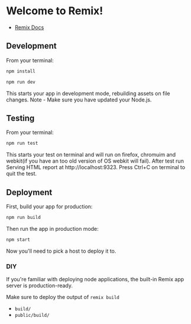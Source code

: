 # Welcome to Remix!

- [Remix Docs](https://remix.run/docs)

## Development

From your terminal:

```sh
npm install
```

```sh
npm run dev
```

This starts your app in development mode, rebuilding assets on file changes. Note - Make sure you have updated your Node.js.

## Testing

From your terminal:

```sh
npm run test
```

This starts your test on terminal and will run on firefox, chromuim and webkit(if you have an too old version of OS webkit will fail).
After test run  Serving HTML report at http://localhost:9323. Press Ctrl+C on terminal to quit the test.

## Deployment

First, build your app for production:

```sh
npm run build
```

Then run the app in production mode:

```sh
npm start
```

Now you'll need to pick a host to deploy it to.

### DIY

If you're familiar with deploying node applications, the built-in Remix app server is production-ready.

Make sure to deploy the output of `remix build`

- `build/`
- `public/build/`
